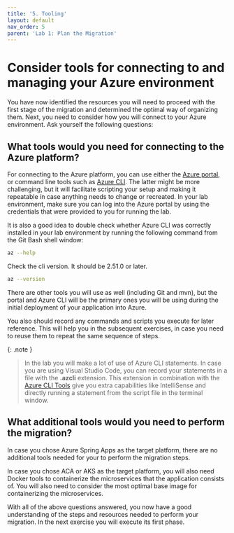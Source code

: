 ```yaml
---
title: '5. Tooling'
layout: default
nav_order: 5
parent: 'Lab 1: Plan the Migration'
---
```


# Consider tools for connecting to and managing your Azure environment

You have now identified the resources you will need to proceed with the first stage of the migration and determined the optimal way of organizing them. Next, you need to consider how you will connect to your Azure environment. Ask yourself the following questions:

## What tools would you need for connecting to the Azure platform?

 For connecting to the Azure platform, you can use either the [Azure portal](https://portal.azure.com), or command line tools such as [Azure CLI](https://docs.microsoft.com/cli/azure/what-is-azure-cli). The latter might be more challenging, but it will facilitate scripting your setup and making it repeatable in case anything needs to change or recreated. In your lab environment, make sure you can log into the Azure portal by using the credentials that were provided to you for running the lab.

It is also a good idea to double check whether Azure CLI was correctly installed in your lab environment by running the following command from the Git Bash shell window:

```bash
az --help
```
Check the cli version. It should be 2.51.0 or later.

```bash
az --version
```

There are other tools you will use as well (including Git and mvn), but the portal and Azure CLI will be the primary ones you will be using during the initial deployment of your application into Azure.

You also should record any commands and scripts you execute for later reference. This will help you in the subsequent exercises, in case you need to reuse them to repeat the same sequence of steps.

{: .note }
> In the lab you will make a lot of use of Azure CLI statements. In case you are using Visual Studio Code, you can record your statements in a file with the **.azcli** extension. This extension in combination with the [Azure CLI Tools](https://marketplace.visualstudio.com/items?itemName=ms-vscode.azurecli) give you extra capabilities like IntelliSense and directly running a statement from the script file in the terminal window.

## What additional tools would you need to perform the migration?

In case you chose Azure Spring Apps as the target platform, there are no additional tools needed for your to perform the migration steps.

In case you chose ACA or AKS as the target platform, you will also need Docker tools to containerize the microservices that the application consists of. You will also need to consider the most optimal base image for containerizing the microservices.

With all of the above questions answered, you now have a good understanding of the steps and resources needed to perform your migration. In the next exercise you will execute its first phase.
